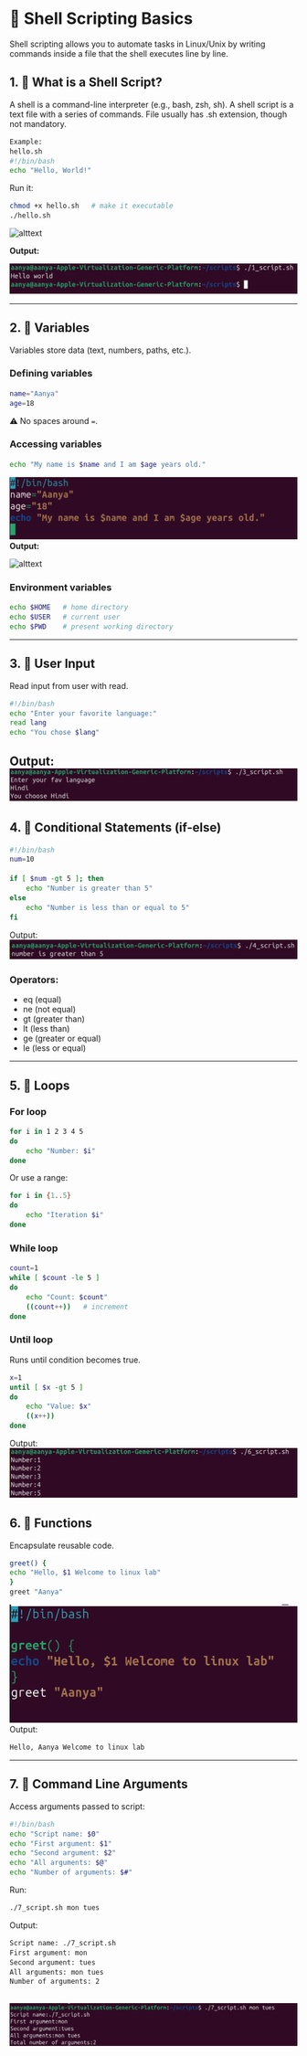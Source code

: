 # 🐚 Shell Scripting Basics 

Shell scripting allows you to automate tasks in Linux/Unix by writing commands inside a file that the shell executes line by line.


## 1. 🔹 What is a Shell Script?
A shell is a command-line interpreter (e.g., bash, zsh, sh).
A shell script is a text file with a series of commands.
File usually has .sh extension, though not mandatory.
```bash
Example: 
hello.sh
#!/bin/bash
echo "Hello, World!"
```
Run it:
```bash
chmod +x hello.sh   # make it executable
./hello.sh
```

![alttext](<./images/Screenshot 2025-08-23 at 11.49.15 AM.png>)

**Output:**

![alttext](./images/1_script_output.png)
***

## 2. 🔹 Variables
Variables store data (text, numbers, paths, etc.).

### Defining variables
```bash
name="Aanya"
age=18
```
⚠️ No spaces around `=`.

### Accessing variables
```bash
echo "My name is $name and I am $age years old."
```
![alttext](./images/2_script_code.png)
**Output:**

![alttext](<./images/Screenshot 2025-08-23 at 11.43.12 AM.png>)

### Environment variables
```bash
echo $HOME   # home directory
echo $USER   # current user
echo $PWD    # present working directory
```
---

## 3. 🔹 User Input
Read input from user with read.
```bash
#!/bin/bash
echo "Enter your favorite language:"
read lang
echo "You chose $lang"
```
Output:
![alttext](./images/3_output.png)
---

## 4. 🔹 Conditional Statements (if-else)
```bash
#!/bin/bash
num=10

if [ $num -gt 5 ]; then
    echo "Number is greater than 5"
else
    echo "Number is less than or equal to 5"
fi
```
Output:
![alttext](./images/4_output.png)
### Operators:

- eq (equal)
- ne (not equal)
- gt (greater than)
- lt (less than)
- ge (greater or equal)
- le (less or equal)
---
## 5. 🔹 Loops
### For loop
```bash
for i in 1 2 3 4 5
do
    echo "Number: $i"
done
```
Or use a range:
```bash
for i in {1..5}
do
    echo "Iteration $i"
done
```
### While loop
```bash
count=1
while [ $count -le 5 ]
do
    echo "Count: $count"
    ((count++))   # increment
done
```
### Until loop
Runs until condition becomes true.
```bash
x=1
until [ $x -gt 5 ]
do
    echo "Value: $x"
    ((x++))
done
```
Output:
![alttext](./images/loop_output.png)
## 6. 🔹 Functions
Encapsulate reusable code.
```bash
greet() {
echo "Hello, $1 Welcome to linux lab"
}
greet "Aanya"
```
![alttext](./images/6_code.png)
Output:
```bash
Hello, Aanya Welcome to linux lab
```
---
## 7. 🔹 Command Line Arguments
Access arguments passed to script:
```bash
#!/bin/bash
echo "Script name: $0"
echo "First argument: $1"
echo "Second argument: $2"
echo "All arguments: $@"
echo "Number of arguments: $#"
```
Run:
```bash
./7_script.sh mon tues
```
Output:
```bash
Script name: ./7_script.sh
First argument: mon
Second argument: tues
All arguments: mon tues
Number of arguments: 2
```
![alttext](./images/7_output.png)
---
